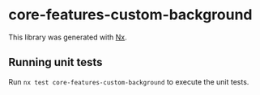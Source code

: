 # core-features-custom-background

This library was generated with [Nx](https://nx.dev).

## Running unit tests

Run `nx test core-features-custom-background` to execute the unit tests.
